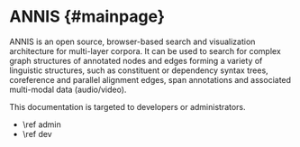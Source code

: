 ANNIS {#mainpage}
======

ANNIS is an open source, browser-based search and visualization architecture
for multi-layer corpora. It can be used to search for complex graph structures
of annotated nodes and edges forming a variety of linguistic structures, such
as constituent or dependency syntax trees, coreference and parallel alignment
edges, span annotations and associated multi-modal data (audio/video). 

This documentation is targeted to developers or administrators.

- \ref admin
- \ref dev

